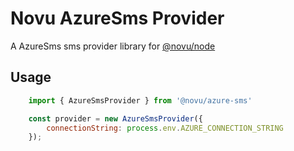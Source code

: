 # Novu AzureSms Provider

A AzureSms sms provider library for [@novu/node](https://github.com/khulnasoft/teleflow)

## Usage

```javascript
    import { AzureSmsProvider } from '@novu/azure-sms'

    const provider = new AzureSmsProvider({
        connectionString: process.env.AZURE_CONNECTION_STRING
    });
```

